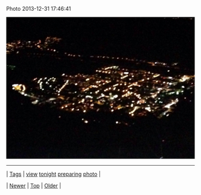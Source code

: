 <!--
title: Photo 2013-12-31 17
date: 2020-06-28T15:27:00.213Z
tags: view, tonight, preparing, photo
-->


Photo 2013-12-31 17:46:41

![](71764771189-0.jpg)

<!--BOTTOM-POST-NAVIGATION-->
---

| [Tags](tags.md) | [view](tag-view.md) [tonight](tag-tonight.md) [preparing](tag-preparing.md) [photo](tag-photo.md) |

| [Newer](71763593121.md) | [Top](index.md) | [Older](71771115677.md) |